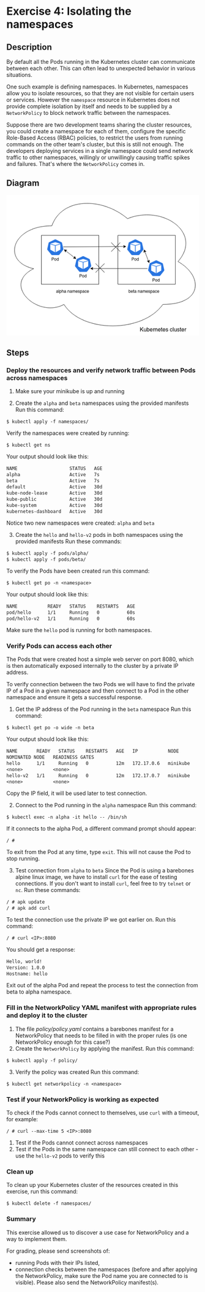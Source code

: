 # Exercise 4: Isolating the namespaces

## Description
By default all the Pods running in the Kubernetes cluster can communicate between each other.
This can often lead to unexpected behavior in various situations.

One such example is defining namespaces. In Kubernetes, namespaces allow you to isolate resources, so that they are not visible for certain users or services. However the `namespace` resource in Kubernetes does not provide complete isolation by itself and needs to be supplied by a `NetworkPolicy` to block network traffic between the namespaces.

Suppose there are two development teams sharing the cluster resources, you could create a namespace for each of them, configure the specific Role-Based Access (RBAC) policies, to restrict the users from running commands on the other team's cluster, but this is still not enough. The developers deploying services in a single namespace could send network traffic to other namespaces, willingly or unwillingly causing traffic spikes and failures.
That's where the `NetworkPolicy` comes in.

## Diagram
![](https://raw.githubusercontent.com/Blackweather/kubernetes-network-policy/master/ex4-namespace-isolation/img/arch-diagram.png)

## Steps
### Deploy the resources and verify network traffic between Pods across namespaces
1. Make sure your minikube is up and running

2. Create the `alpha` and `beta` namespaces using the provided manifests
Run this command:
```
$ kubectl apply -f namespaces/
```

Verify the namespaces were created by running:
```
$ kubectl get ns
```

Your output should look like this:
```
NAME                   STATUS   AGE
alpha                  Active   7s
beta                   Active   7s
default                Active   30d
kube-node-lease        Active   30d
kube-public            Active   30d
kube-system            Active   30d
kubernetes-dashboard   Active   30d
```

Notice two new namespaces were created: `alpha` and `beta`

3. Create the `hello` and `hello-v2` pods in both namespaces using the provided manifests
Run these commands:
```
$ kubectl apply -f pods/alpha/
$ kubectl apply -f pods/beta/
```

To verify the Pods have been created run this command:
```
$ kubectl get po -n <namespace>
```

Your output should look like this:
```
NAME           READY   STATUS    RESTARTS   AGE
pod/hello      1/1     Running   0          60s
pod/hello-v2   1/1     Running   0          60s
```

Make sure the `hello` pod is running for both namespaces.

### Verify Pods can access each other
The Pods that were created host a simple web server on port 8080, which is then automatically exposed internally to the cluster by a private IP address.

To verify connection between the two Pods we will have to find the private IP of a Pod in a given namespace and then connect to a Pod in the other namespace and ensure it gets a successful response.

1. Get the IP address of the Pod running in the `beta` namespace
Run this command:
```
$ kubectl get po -o wide -n beta
```

Your output should look like this:
```
NAME       READY   STATUS    RESTARTS   AGE   IP           NODE       NOMINATED NODE   READINESS GATES
hello      1/1     Running   0          12m   172.17.0.6   minikube   <none>           <none>
hello-v2   1/1     Running   0          12m   172.17.0.7   minikube   <none>           <none>
```

Copy the IP field, it will be used later to test connection.

2. Connect to the Pod running in the `alpha` namespace
Run this command:
```
$ kubectl exec -n alpha -it hello -- /bin/sh
```

If it connects to the alpha Pod, a different command prompt should appear:
```
/ #
```

To exit from the Pod at any time, type `exit`. This will not cause the Pod to stop running.

3. Test connection from `alpha` to `beta`
Since the Pod is using a barebones alpine linux image, we have to install `curl` for the ease of testing connections. If you don't want to install `curl`, feel free to try `telnet` or `nc`.
Run these commands:
```
/ # apk update
/ # apk add curl
```

To test the connection use the private IP we got earlier on.
Run this command:
```
/ # curl <IP>:8080
```

You should get a response:
```
Hello, world!
Version: 1.0.0
Hostname: hello
```

Exit out of the alpha Pod and repeat the process to test the connection from beta to alpha namespace.

### Fill in the NetworkPolicy YAML manifest with appropriate rules and deploy it to the cluster
1. The file *policy/policy.yaml* contains a barebones manifest for a NetworkPolicy that needs to be filled in with the proper rules (is one NetworkPolicy enough for this case?)
2. Create the `NetworkPolicy` by applying the manifest.
Run this command:
```
$ kubectl apply -f policy/
```
3. Verify the policy was created
Run this command:
```
$ kubectl get networkpolicy -n <namespace>
```

### Test if your NetworkPolicy is working as expected
To check if the Pods cannot connect to themselves, use `curl` with a timeout, for example:
```
/ # curl --max-time 5 <IP>:8080
```

1. Test if the Pods cannot connect across namespaces
2. Test if the Pods in the same namespace can still connect to each other - use the `hello-v2` pods to verify this

### Clean up
To clean up your Kubernetes cluster of the resources created in this exercise, run this command:
```
$ kubectl delete -f namespaces/
```

### Summary
This exercise allowed us to discover a use case for NetworkPolicy and a way to implement them.

For grading, please send screenshots of:
- running Pods with their IPs listed,
- connection checks between the namespaces (before and after applying the NetworkPolicy, make sure the Pod name you are connected to is visible).
Please also send the NetworkPolicy manifest(s). 
